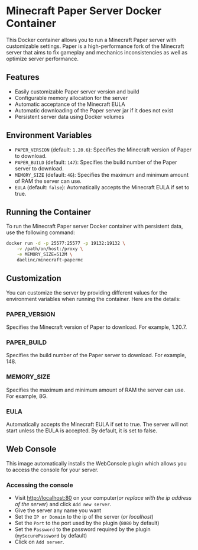 # Minecraft Paper Server Docker Container

This Docker container allows you to run a Minecraft Paper server with customizable settings. Paper is a high-performance fork of the Minecraft server that aims to fix gameplay and mechanics inconsistencies as well as optimize server performance.

## Features

- Easily customizable Paper server version and build
- Configurable memory allocation for the server
- Automatic acceptance of the Minecraft EULA
- Automatic downloading of the Paper server jar if it does not exist
- Persistent server data using Docker volumes

## Environment Variables

- `PAPER_VERSION` (default: `1.20.6`): Specifies the Minecraft version of Paper to download.
- `PAPER_BUILD` (default: `147`): Specifies the build number of the Paper server to download.
- `MEMORY_SIZE` (default: `4G`): Specifies the maximum and minimum amount of RAM the server can use.
- `EULA` (default: `false`): Automatically accepts the Minecraft EULA if set to true.

## Running the Container

To run the Minecraft Paper server Docker container with persistent data, use the following command:

```sh
docker run -d -p 25577:25577 -p 19132:19132 \
    -v /path/on/host:/proxy \
    -e MEMORY_SIZE=512M \
    daelinc/minecraft-papermc
```

## Customization

You can customize the server by providing different values for the environment variables when running the container. Here are the details:

### PAPER_VERSION

Specifies the Minecraft version of Paper to download. For example, 1.20.7.

### PAPER_BUILD

Specifies the build number of the Paper server to download. For example, 148.

### MEMORY_SIZE

Specifies the maximum and minimum amount of RAM the server can use. For example, 8G.

### EULA

Automatically accepts the Minecraft EULA if set to true. The server will not start unless the EULA is accepted. By default, it is set to false.

## Web Console

This image automatically installs the WebConsole plugin which allows you to access the console for your server.

### Accessing the console

- Visit [http://localhost:80](http://localhost:80) on your computer(*or replace with the ip address of the server*) and click `Add new server`.
- Give the server any name you want
- Set the `IP or Domain` to the ip of the server (*or localhost*)
- Set the `Port` to the port used by the plugin (`8080` by default)
- Set the `Password` to the password required by the plugin (`mySecurePassword` by default)
- Click on `Add server`.
